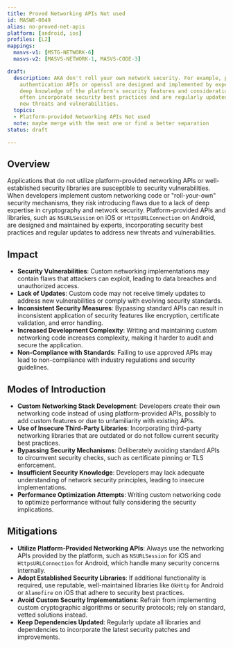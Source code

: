 ```yaml
---
title: Proved Networking APIs Not used
id: MASWE-0049
alias: no-proved-net-apis
platform: [android, ios]
profiles: [L2]
mappings:
  masvs-v1: [MSTG-NETWORK-6]
  masvs-v2: [MASVS-NETWORK-1, MASVS-CODE-3]

draft:
  description: AKA don't roll your own network security. For example, platform-provided
    authentication APIs or openssl are designed and implemented by experts who have
    deep knowledge of the platform's security features and considerations. These APIs
    often incorporate security best practices and are regularly updated to address
    new threats and vulnerabilities.
  topics:
  - Platform-provided Networking APIs Not used
  note: maybe merge with the next one or find a better separation
status: draft

---
```


## Overview

Applications that do not utilize platform-provided networking APIs or well-established security libraries are susceptible to security vulnerabilities. When developers implement custom networking code or "roll-your-own" security mechanisms, they risk introducing flaws due to a lack of deep expertise in cryptography and network security. Platform-provided APIs and libraries, such as `NSURLSession` on iOS or `HttpsURLConnection` on Android, are designed and maintained by experts, incorporating security best practices and regular updates to address new threats and vulnerabilities.

## Impact

- **Security Vulnerabilities**: Custom networking implementations may contain flaws that attackers can exploit, leading to data breaches and unauthorized access.
- **Lack of Updates**: Custom code may not receive timely updates to address new vulnerabilities or comply with evolving security standards.
- **Inconsistent Security Measures**: Bypassing standard APIs can result in inconsistent application of security features like encryption, certificate validation, and error handling.
- **Increased Development Complexity**: Writing and maintaining custom networking code increases complexity, making it harder to audit and secure the application.
- **Non-Compliance with Standards**: Failing to use approved APIs may lead to non-compliance with industry regulations and security guidelines.

## Modes of Introduction

- **Custom Networking Stack Development**: Developers create their own networking code instead of using platform-provided APIs, possibly to add custom features or due to unfamiliarity with existing APIs.
- **Use of Insecure Third-Party Libraries**: Incorporating third-party networking libraries that are outdated or do not follow current security best practices.
- **Bypassing Security Mechanisms**: Deliberately avoiding standard APIs to circumvent security checks, such as certificate pinning or TLS enforcement.
- **Insufficient Security Knowledge**: Developers may lack adequate understanding of network security principles, leading to insecure implementations.
- **Performance Optimization Attempts**: Writing custom networking code to optimize performance without fully considering the security implications.

## Mitigations

- **Utilize Platform-Provided Networking APIs**: Always use the networking APIs provided by the platform, such as `NSURLSession` for iOS and `HttpsURLConnection` for Android, which handle many security concerns internally.
- **Adopt Established Security Libraries**: If additional functionality is required, use reputable, well-maintained libraries like `OkHttp` for Android or `Alamofire` on iOS  that adhere to security best practices.
- **Avoid Custom Security Implementations**: Refrain from implementing custom cryptographic algorithms or security protocols; rely on standard, vetted solutions instead.
- **Keep Dependencies Updated**: Regularly update all libraries and dependencies to incorporate the latest security patches and improvements.
